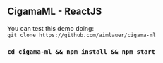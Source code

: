 ## CigamaML - ReactJS

You can test this demo doing:  
`git clone https://github.com/aimlauer/cigama-ml`  
### `cd cigama-ml && npm install && npm start`
